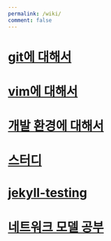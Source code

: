 ```yaml
---
permalink: /wiki/
comment: false
---
```

# [git에 대해서](git에-대해서.md)
# [vim에 대해서](vim에-대해서.md)
# [개발 환경에 대해서](개발-환경에-대해서.md)
# [스터디](스터디/index.md)
# [jekyll-testing](jekyll-testing/index.md)
# [네트워크 모델 공부](네트워크-모델-공부.md)
